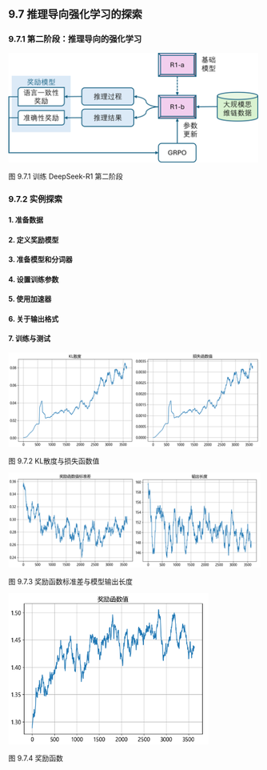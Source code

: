 
## 9.7 推理导向强化学习的探索


### 9.7.1 第二阶段：推理导向的强化学习

<img src="./img/deepseek2.png" width=500>

图 9.7.1 训练 DeepSeek-R1 第二阶段

### 9.7.2 实例探索

#### 1. 准备数据

#### 2. 定义奖励模型


#### 3. 准备模型和分词器

#### 4. 设置训练参数


#### 5. 使用加速器


#### 6. 关于输出格式


#### 7. 训练与测试


<img src="./img/rft_loss_kl.png" width=800>

图 9.7.2 KL散度与损失函数值 


<img src="./img/rft_rewardstd_length.png" width=800>

图 9.7.3 奖励函数标准差与模型输出长度


<img src="./img/rft_reward.png" width=400>

图 9.7.4 奖励函数

